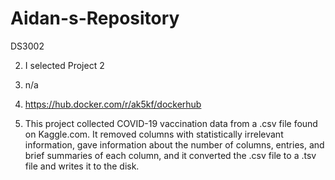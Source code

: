 # Aidan-s-Repository
DS3002

2. I selected Project 2

3. n/a

4. https://hub.docker.com/r/ak5kf/dockerhub

5. This project collected COVID-19 vaccination data from a .csv file found on Kaggle.com. It removed columns with statistically irrelevant information, gave information about the number of columns, entries, and brief summaries of each column, and it converted the .csv file to a .tsv file and writes it to the disk.
